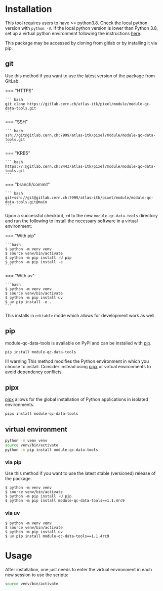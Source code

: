 # Installation

This tool requires users to have >= python3.8. Check the local python version
with `python -V`. If the local python version is lower than Python 3.8, set up a
virtual python environment following the instructions
[here](https://itk.docs.cern.ch/general/Virtual_Environments/).

This package may be accessed by cloning from gitlab or by installing it via pip.

## git

Use this method if you want to use the latest version of the package from
GitLab.

=== "HTTPS"

    ``` bash
    git clone https://gitlab.cern.ch/atlas-itk/pixel/module/module-qc-data-tools.git
    ```

=== "SSH"

    ``` bash
    ssh://git@gitlab.cern.ch:7999/atlas-itk/pixel/module/module-qc-data-tools.git
    ```

=== "KRB5"

    ``` bash
    https://:@gitlab.cern.ch:8443/atlas-itk/pixel/module/module-qc-data-tools.git
    ```

=== "branch/commit"

    ``` bash
    git+ssh://git@gitlab.cern.ch:7999/atlas-itk/pixel/module/module-qc-data-tools.git@main
    ```

Upon a successful checkout, `cd` to the new `module-qc-data-tools` directory and
run the following to install the necessary software in a virtual environment:

=== "With pip"

    ```bash
    $ python -m venv venv
    $ source venv/bin/activate
    $ python -m pip install -U pip
    $ python -m pip install -e .
    ```

=== "With uv"

    ```bash
    $ python -m venv venv
    $ source venv/bin/activate
    $ python -m pip install uv
    $ uv pip install -e .
    ```

This installs in `editable` mode which allows for development work as well.

## pip

module-qc-data-tools is available on PyPI and can be installed with
[pip](https://pip.pypa.io).

```bash
pip install module-qc-data-tools
```

<!-- prettier-ignore -->
!!! warning
    This method modifies the Python environment in which you choose to install. Consider instead using [pipx](#pipx) or virtual environments to avoid dependency conflicts.

## pipx

[pipx](https://github.com/pypa/pipx) allows for the global installation of
Python applications in isolated environments.

```bash
pipx install module-qc-data-tools
```

## virtual environment

```bash
python -m venv venv
source venv/bin/activate
python -m pip install module-qc-data-tools
```

### via pip

Use this method if you want to use the latest stable (versioned) release of the
package.

```
$ python -m venv venv
$ source venv/bin/activate
$ python -m pip install -U pip
$ python -m pip install module-qc-data-tools==1.1.4rc9
```

### via uv

```
$ python -m venv venv
$ source venv/bin/activate
$ python -m pip install uv
$ uv pip install module-qc-data-tools==1.1.4rc9
```

# Usage

After installation, one just needs to enter the virtual environment in each new
session to use the scripts:

```bash
source venv/bin/activate
```

